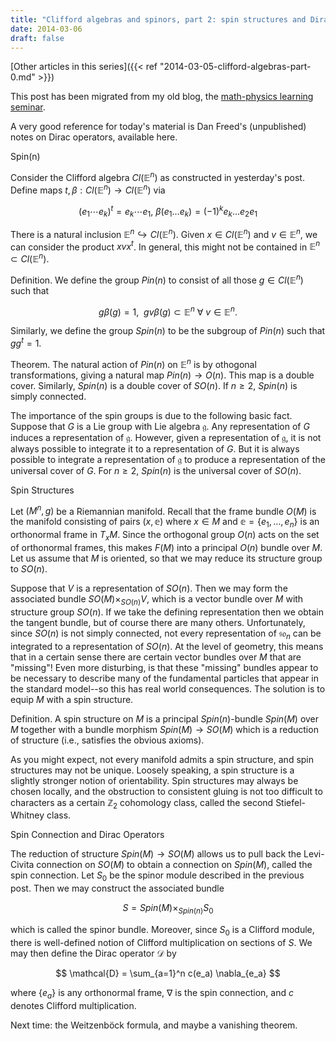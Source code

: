 ```yaml
---
title: "Clifford algebras and spinors, part 2: spin structures and Dirac operators"
date: 2014-03-06
draft: false
---
```


[Other articles in this series]({{< ref "2014-03-05-clifford-algebras-part-0.md" >}})

This post has been migrated from my old blog, the [math-physics learning seminar](https://mathphysseminar.blogspot.com/).



A very good reference for today's material is Dan Freed's (unpublished) notes on Dirac operators, available here.


Spin(n)

Consider the Clifford algebra $Cl(\mathbb E^n)$ as constructed in yesterday's post. Define maps $t, \beta: Cl(\mathbb E^n) \to Cl(\mathbb E^n)$ via

$$ (e_1 \cdots e_k)^t = e_k \cdots e_1, \ \beta(e_1 \dots e_k) = (-1)^k e_k \dots e_2 e_1 $$

 There is a natural inclusion $\mathbb E^n \hookrightarrow Cl(\mathbb E^n)$. Given $x \in Cl(\mathbb E^n)$ and $v \in \mathbb E^n$, we can consider the product $x v x^t$. In general, this might not be contained in $\mathbb E^n \subset Cl(\mathbb E^n)$.


Definition. We define the group $Pin(n)$ to consist of all those $g \in Cl(\mathbb E^n)$ such that

$$ g \beta(g) = 1, \ \ g v \beta(g) \subset \mathbb E^n \ \forall\ v \in \mathbb E^n. $$

Similarly, we define the group $Spin(n)$ to be the subgroup of $Pin(n)$ such that $gg^t = 1$.


Theorem. The natural action of $Pin(n)$ on $\mathbb E^n$ is by othogonal transformations, giving a natural map $Pin(n) \to O(n)$. This map is a double cover. Similarly, $Spin(n)$ is a double cover of $SO(n)$. If $n \geq 2$, $Spin(n)$ is simply connected.


The importance of the spin groups is due to the following basic fact. Suppose that $G$ is a Lie group with Lie algebra $\mathfrak{g}$. Any representation of $G$ induces a representation of $\mathfrak{g}$. However,  given a representation of $\mathfrak{g}$, it is not always possible to integrate it to a representation of $G$. But it is always possible to integrate a representation of $\mathfrak{g}$ to produce a representation of the universal cover of $G$. For $n \geq 2$, $Spin(n)$ is the universal cover of $SO(n)$.


Spin Structures

Let $(M^n, g)$ be a Riemannian manifold. Recall that the frame bundle $O(M)$ is the manifold consisting of pairs $(x, \mathbb{e})$ where $x \in M$ and $\mathbb{e} = \{e_1, \dots, e_n\}$ is an orthonormal frame in $T_x M$. Since the orthogonal group $O(n)$ acts on the set of orthonormal frames, this makes $F(M)$ into a principal $O(n)$ bundle over $M$. Let us assume that $M$ is oriented, so that we may reduce its structure group to $SO(n)$.


Suppose that $V$ is a representation of $SO(n)$. Then we may form the associated bundle $SO(M) \times_{SO(n)} V$, which is a vector bundle over $M$ with structure group $SO(n)$. If we take the defining representation then we obtain the tangent bundle, but of course there are many others. Unfortunately, since $SO(n)$ is not simply connected, not every representation of $\mathfrak{so}_n$ can be integrated to a representation of $SO(n)$. At the level of geometry, this means that in a certain sense there are certain vector bundles over $M$ that are "missing"! Even more disturbing, is that these "missing" bundles appear to be necessary to describe many of the fundamental particles that appear in the standard model--so this has real world consequences. The solution is to equip $M$ with a spin structure.


Definition. A spin structure on $M$ is a principal $Spin(n)$-bundle $Spin(M)$ over $M$ together with a bundle morphism $Spin(M) \to SO(M)$ which is a reduction of structure (i.e., satisfies the obvious axioms).


As you might expect, not every manifold admits a spin structure, and spin structures may not be unique. Loosely speaking, a spin structure is a slightly stronger notion of orientability. Spin structures may always be chosen locally, and the obstruction to consistent gluing is not too difficult to characters as a certain $\mathbb Z_2$ cohomology class, called the second Stiefel-Whitney class.



Spin Connection and Dirac Operators

The reduction of structure $Spin(M) \to SO(M)$ allows us to pull back the Levi-Civita connection on $SO(M)$ to obtain a connection on $Spin(M)$, called the spin connection. Let $S_0$ be the spinor module described in the previous post. Then we may construct the associated bundle

$$ S = Spin(M) \times_{Spin(n)} S_0 $$

which is called the spinor bundle. Moreover, since $S_0$ is a Clifford module, there is well-defined notion of Clifford multiplication on sections of $S$. We may then define the Dirac operator $\mathcal{D}$ by

$$ \mathcal{D} = \sum_{a=1}^n c(e_a) \nabla_{e_a} $$

where $\{e_a\}$ is any orthonormal frame, $\nabla$ is the spin connection, and $c$ denotes Clifford multiplication.


Next time: the Weitzenböck formula, and maybe a vanishing theorem.
